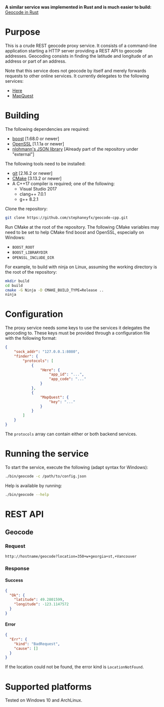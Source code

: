 **A similar service was implemented in Rust and is much easier to build:** [Geocode in Rust](https://github.com/stephaneyfx/geocode-rs.git)

# Purpose

This is a crude REST geocode proxy service. It consists of a command-line application starting a HTTP server providing a REST API to geocode addresses. Geocoding consists in finding the latitude and longitude of an address or part of an address.

Note that this service does not geocode by itself and merely forwards requests to other online services. It currently delegates to the following services:

- [Here](https://developer.here.com/documentation/geocoder/topics/quick-start-geocode.html)
- [MapQuest](https://developer.mapquest.com/documentation/geocoding-api/)

# Building

The following dependencies are required:

- [boost](https://www.boost.org/) [1.68.0 or newer]
- [OpenSSL](https://www.openssl.org/) [1.1.1a or newer]
- [nlohmann's JSON library](https://github.com/nlohmann/json) [Already part of the repository under "external"]

The following tools need to be installed:

- [git](https://git-scm.com/) [2.16.2 or newer]
- [CMake](https://cmake.org/download/) [3.13.2 or newer]
- A C++17 compiler is required; one of the following:
  - Visual Studio 2017
  - clang++ 7.0.1
  - g++ 8.2.1

Clone the repository:

```sh
git clone https://github.com/stephaneyfx/geocode-cpp.git
```

Run CMake at the root of the repository. The following CMake variables may need to be set to help CMake find boost and OpenSSL, especially on Windows:

- `BOOST_ROOT`
- `BOOST_LIBRARYDIR`
- `OPENSSL_INCLUDE_DIR`

For example, to build with ninja on Linux, assuming the working directory is the root of the repository:

```sh
mkdir build
cd build
cmake -G Ninja -D CMAKE_BUILD_TYPE=Release ..
ninja
```

# Configuration

The proxy service needs some keys to use the services it delegates the geocoding to. These keys must be provided through a configuration file with the following format:

```json
{
    "sock_addr": "127.0.0.1:8080",
    "finder": {
        "protocols": [
            {
                "Here": {
                    "app_id": "...",
                    "app_code": "..."
                }
            },
            {
                "MapQuest": {
                    "key": "..."
                }
            }
        ]
    }
}
```

The `protocols` array can contain either or both backend services.

# Running the service

To start the service, execute the following (adapt syntax for Windows):

```sh
./bin/geocode -c /path/to/config.json
```

Help is available by running:

```sh
./bin/geocode --help
```

# REST API
## Geocode

### Request
`http://hostname/geocode?location=350+w+georgia+st,+Vancouver`

### Response
#### Success
```json
{
  "Ok": {
    "latitude": 49.2801599,
    "longitude": -123.1147572
  }
}
```

#### Error
```json
{
  "Err": {
    "kind": "BadRequest",
    "cause": []
  }
}
```

If the location could not be found, the error kind is `LocationNotFound`.

# Supported platforms

Tested on Windows 10 and ArchLinux.
